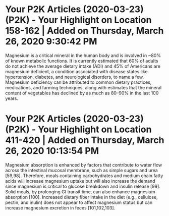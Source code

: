 # Your P2K Articles (2020-03-23) (P2K) - Your Highlight on Location 158-162 | Added on Thursday, March 26, 2020 9:30:42 PM

Magnesium is a critical mineral in the human body and is involved in ~80% of known metabolic functions. It is currently estimated that 60% of adults do not achieve the average dietary intake (ADI) and 45% of Americans are magnesium deficient, a condition associated with disease states like hypertension, diabetes, and neurological disorders, to name a few. Magnesium deficiency can be attributed to common dietary practices, medications, and farming techniques, along with estimates that the mineral content of vegetables has declined by as much as 80–90% in the last 100 years.

# Your P2K Articles (2020-03-23) (P2K) - Your Highlight on Location 411-420 | Added on Thursday, March 26, 2020 10:13:54 PM

Magnesium absorption is enhanced by factors that contribute to water flow across the intestinal mucosal membrane, such as simple sugars and urea [59,98]. Therefore, meals containing carbohydrates and medium chain fatty acids will increase magnesium uptake but will also increase the demand since magnesium is critical to glucose breakdown and insulin release [99]. Solid meals, by prolonging GI transit time, can also enhance magnesium absorption [100]. Increased dietary fiber intake in the diet (e.g., cellulose, pectin, and inulin) does not appear to affect magnesium status but can increase magnesium excretion in feces [101,102,103].

